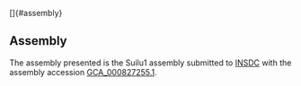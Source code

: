 []{#assembly}

Assembly
--------

The assembly presented is the Suilu1 assembly submitted to
[INSDC](http://www.insdc.org) with the assembly accession
[GCA\_000827255.1](http://www.ebi.ac.uk/ena/data/view/GCA_000827255.1).
